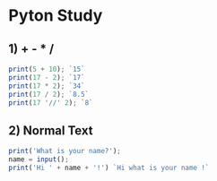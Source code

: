 # Pyton Study

## 1) + - * /

```javascript
print(5 + 10); `15`
print(17 - 2); `17`
print(17 * 2); `34`
print(17 / 2); `8.5`
print(17 '//' 2); `8`
```

## 2) Normal Text

```javascript
print('What is your name?');
name = input();
print('Hi ' + name + '!') `Hi what is your name !`
```